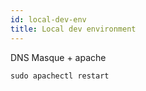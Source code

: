 ```yaml
---
id: local-dev-env
title: Local dev environment
---
```


DNS Masque + apache

```shell
sudo apachectl restart
```